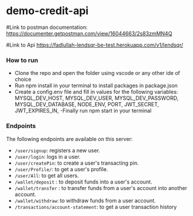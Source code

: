 # demo-credit-api

 
#Link to postman documentation: 
https://documenter.getpostman.com/view/16044663/2s83zmMN4Q

#Link to Api
https://fadlullah-lendsqr-be-test.herokuapp.com/v1/lendsqr/

### How to run
- Clone the repo and open the folder using vscode or any other ide of choice
- Run npm install in your terminal to install packages in package.json
- Create a config.env file and fill in values for the following variables:
MYSQL_DEV_HOST,
MYSQL_DEV_USER,
MYSQL_DEV_PASSWORD,
MYSQL_DEV_DATABASE,
NODE_ENV,
PORT,
JWT_SECRET,
JWT_EXPIRES_IN,
-Finally run npm start in your terminal

### Endpoints
The following endpoints are available on this server:
- `/user/signup`: registers a new user.
- `/user/login`: logs in a user.
- `/user/createPin`: to create a user's transacting pin.
- `/user/Profile/`: to get a user's profile.
- `/user/All`: to get all users.
- `/wallet/deposit` :  to deposit funds into a user's account.
- `/wallet/transfer` :  to transfer funds from a user's account into another account.
- `/wallet/withdraw`: to withdraw funds from a user account.
- `/transactions/account-statement`: to get a user transaction history
